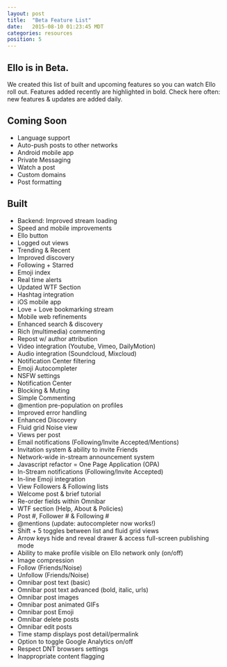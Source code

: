 ```yaml
---
layout: post
title:  "Beta Feature List"
date:   2015-08-10 01:23:45 MDT
categories: resources
position: 5
---
```

## Ello is in Beta.

We created this list of built and upcoming features so you can watch Ello roll out. Features added recently are highlighted in bold. Check here often: new features & updates are added daily.

## Coming Soon

* Language support
* Auto-push posts to other networks
* Android mobile app
* Private Messaging
* Watch a post
* Custom domains
* Post formatting

## Built

* Backend: Improved stream loading
* Speed and mobile improvements
* Ello button
* Logged out views
* Trending & Recent
* Improved discovery
* Following + Starred
* Emoji index
* Real time alerts
* Updated WTF Section
* Hashtag integration
* iOS mobile app
* Love + Love bookmarking stream
* Mobile web refinements
* Enhanced search & discovery
* Rich (multimedia) commenting
* Repost w/ author attribution
* Video integration (Youtube, Vimeo, DailyMotion)
* Audio integration (Soundcloud, Mixcloud)
* Notification Center filtering
* Emoji Autocompleter
* NSFW settings
* Notification Center
* Blocking & Muting
* Simple Commenting
* @mention pre-population on profiles
* Improved error handling
* Enhanced Discovery
* Fluid grid Noise view
* Views per post
* Email notifications (Following/Invite Accepted/Mentions)
* Invitation system & ability to invite Friends
* Network-wide in-stream announcement system
* Javascript refactor = One Page Application (OPA)
* In-Stream notifications (Following/Invite Accepted)
* In-line Emoji integration
* View Followers & Following lists
* Welcome post & brief tutorial
* Re-order fields within Omnibar
* WTF section (Help, About & Policies)
* Post #, Follower # & Following #
* @mentions (update: autocompleter now works!)
* Shift + 5 toggles between list and fluid grid views
* Arrow keys hide and reveal drawer & access full-screen publishing mode
* Ability to make profile visible on Ello network only (on/off)
* Image compression
* Follow (Friends/Noise)
* Unfollow (Friends/Noise)
* Omnibar post text (basic)
* Omnibar post text advanced (bold, italic, urls)
* Omnibar post images
* Omnibar post animated GIFs
* Omnibar post Emoji
* Omnibar delete posts
* Omnibar edit posts
* Time stamp displays post detail/permalink
* Option to toggle Google Analytics on/off
* Respect DNT browsers settings
* Inappropriate content flagging
